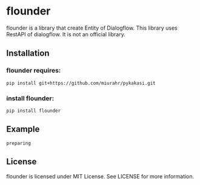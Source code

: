 # flounder
flounder is a library that create Entity of Dialogflow.
This library uses RestAPI of dialogflow. It is not an official library.

## Installation

### flounder requires:

```
pip install git+https://github.com/miurahr/pykakasi.git
```

### install flounder:

```
pip install flounder
```

## Example

```
preparing
```

## License
flounder is licensed under MIT License. See LICENSE for more information.